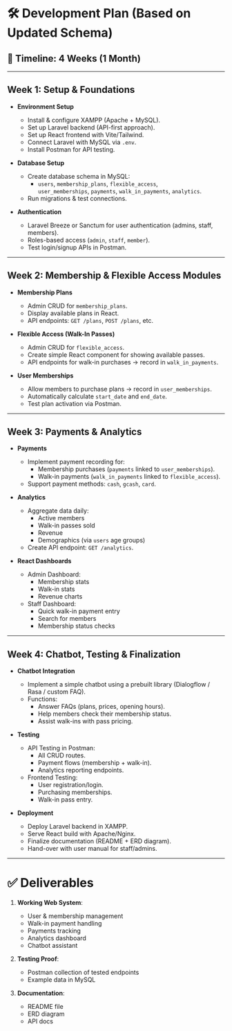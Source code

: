 # 🛠️ Development Plan (Based on Updated Schema)

## 📅 Timeline: 4 Weeks (1 Month)

---

## Week 1: Setup & Foundations
- **Environment Setup**
  - Install & configure XAMPP (Apache + MySQL).
  - Set up Laravel backend (API-first approach).
  - Set up React frontend with Vite/Tailwind.
  - Connect Laravel with MySQL via `.env`.
  - Install Postman for API testing.

- **Database Setup**
  - Create database schema in MySQL:
    - `users`, `membership_plans`, `flexible_access`,  
      `user_memberships`, `payments`, `walk_in_payments`, `analytics`.
  - Run migrations & test connections.

- **Authentication**
  - Laravel Breeze or Sanctum for user authentication (admins, staff, members).
  - Roles-based access (`admin`, `staff`, `member`).
  - Test login/signup APIs in Postman.

---

## Week 2: Membership & Flexible Access Modules
- **Membership Plans**
  - Admin CRUD for `membership_plans`.
  - Display available plans in React.
  - API endpoints: `GET /plans`, `POST /plans`, etc.

- **Flexible Access (Walk-In Passes)**
  - Admin CRUD for `flexible_access`.
  - Create simple React component for showing available passes.
  - API endpoints for walk-in purchases → record in `walk_in_payments`.

- **User Memberships**
  - Allow members to purchase plans → record in `user_memberships`.
  - Automatically calculate `start_date` and `end_date`.
  - Test plan activation via Postman.

---

## Week 3: Payments & Analytics
- **Payments**
  - Implement payment recording for:
    - Membership purchases (`payments` linked to `user_memberships`).
    - Walk-in payments (`walk_in_payments` linked to `flexible_access`).
  - Support payment methods: `cash`, `gcash`, `card`.

- **Analytics**
  - Aggregate data daily:
    - Active members
    - Walk-in passes sold
    - Revenue
    - Demographics (via `users` age groups)
  - Create API endpoint: `GET /analytics`.

- **React Dashboards**
  - Admin Dashboard:
    - Membership stats
    - Walk-in stats
    - Revenue charts
  - Staff Dashboard:
    - Quick walk-in payment entry
    - Search for members
    - Membership status checks

---

## Week 4: Chatbot, Testing & Finalization
- **Chatbot Integration**
  - Implement a simple chatbot using a prebuilt library (Dialogflow / Rasa / custom FAQ).
  - Functions:
    - Answer FAQs (plans, prices, opening hours).
    - Help members check their membership status.
    - Assist walk-ins with pass pricing.

- **Testing**
  - API Testing in Postman:
    - All CRUD routes.
    - Payment flows (membership + walk-in).
    - Analytics reporting endpoints.
  - Frontend Testing:
    - User registration/login.
    - Purchasing memberships.
    - Walk-in pass entry.

- **Deployment**
  - Deploy Laravel backend in XAMPP.
  - Serve React build with Apache/Nginx.
  - Finalize documentation (README + ERD diagram).
  - Hand-over with user manual for staff/admins.

---

# ✅ Deliverables
1. **Working Web System**:
   - User & membership management
   - Walk-in payment handling
   - Payments tracking
   - Analytics dashboard
   - Chatbot assistant
  
2. **Testing Proof**:
   - Postman collection of tested endpoints
   - Example data in MySQL

3. **Documentation**:
   - README file
   - ERD diagram
   - API docs
